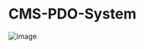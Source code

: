 # CMS-PDO-System
![image](https://github.com/user-attachments/assets/4845ea4b-3025-490d-b025-e732f0b30577)


